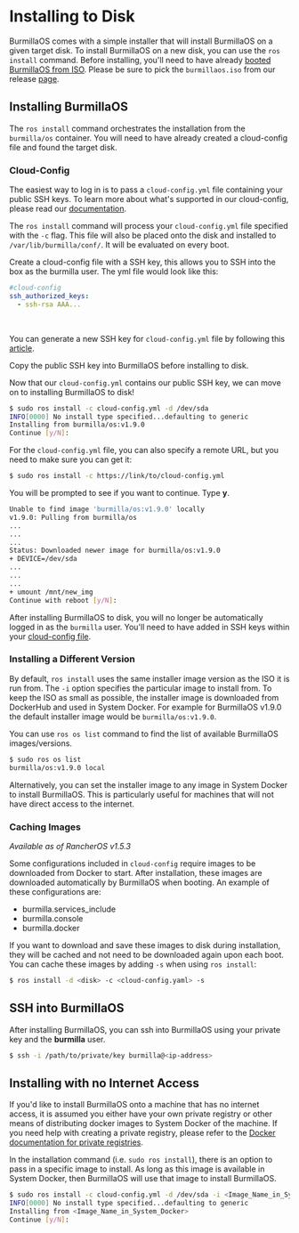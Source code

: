 # Installing to Disk

BurmillaOS comes with a simple installer that will install BurmillaOS on a given target disk. To install BurmillaOS on a new disk, you can use the `ros install` command. Before installing, you'll need to have already [booted BurmillaOS from ISO](/docs/installation/workstation//boot-from-iso). Please be sure to pick the `burmillaos.iso` from our release [page](https://github.com/burmilla/os/releases).

## Installing BurmillaOS

The `ros install` command orchestrates the installation from the `burmilla/os` container. You will need to have already created a cloud-config file and found the target disk.

### Cloud-Config

The easiest way to log in is to pass a `cloud-config.yml` file containing your public SSH keys. To learn more about what's supported in our cloud-config, please read our [documentation](/docs/configuration/base/#cloud-config).

The `ros install` command will process your `cloud-config.yml` file specified with the `-c` flag. This file will also be placed onto the disk and installed to `/var/lib/burmilla/conf/`. It will be evaluated on every boot.

Create a cloud-config file with a SSH key, this allows you to SSH into the box as the burmilla user. The yml file would look like this:

```yaml
#cloud-config
ssh_authorized_keys:
  - ssh-rsa AAA...
```

<br>

You can generate a new SSH key for `cloud-config.yml` file by following this [article](https://help.github.com/articles/generating-ssh-keys/).

Copy the public SSH key into BurmillaOS before installing to disk.

Now that our `cloud-config.yml` contains our public SSH key, we can move on to installing BurmillaOS to disk!

```bash
$ sudo ros install -c cloud-config.yml -d /dev/sda
INFO[0000] No install type specified...defaulting to generic
Installing from burmilla/os:v1.9.0
Continue [y/N]:
```

For the `cloud-config.yml` file, you can also specify a remote URL, but you need to make sure you can get it:

```bash
$ sudo ros install -c https://link/to/cloud-config.yml
```

You will be prompted to see if you want to continue. Type **y**.

```bash
Unable to find image 'burmilla/os:v1.9.0' locally
v1.9.0: Pulling from burmilla/os
...
...
...
Status: Downloaded newer image for burmilla/os:v1.9.0
+ DEVICE=/dev/sda
...
...
...
+ umount /mnt/new_img
Continue with reboot [y/N]:
```

After installing BurmillaOS to disk, you will no longer be automatically logged in as the `burmilla` user. You'll need to have added in SSH keys within your [cloud-config file](/docs/configuration/base/#cloud-config).

### Installing a Different Version

By default, `ros install` uses the same installer image version as the ISO it is run from. The `-i` option specifies the particular image to install from. To keep the ISO as small as possible, the installer image is downloaded from DockerHub and used in System Docker. For example for BurmillaOS v1.9.0 the default installer image would be `burmilla/os:v1.9.0`.

You can use `ros os list` command to find the list of available BurmillaOS images/versions.

```bash
$ sudo ros os list
burmilla/os:v1.9.0 local
```

Alternatively, you can set the installer image to any image in System Docker to install BurmillaOS. This is particularly useful for machines that will not have direct access to the internet.

### Caching Images

_Available as of RancherOS v1.5.3_

Some configurations included in `cloud-config` require images to be downloaded from Docker to start. After installation, these images are downloaded automatically by BurmillaOS when booting. An example of these configurations are:

- burmilla.services_include
- burmilla.console
- burmilla.docker

If you want to download and save these images to disk during installation, they will be cached and not need to be downloaded again upon each boot. You can cache these images by adding `-s` when using `ros install`:

```bash
$ ros install -d <disk> -c <cloud-config.yaml> -s
```

## SSH into BurmillaOS

After installing BurmillaOS, you can ssh into BurmillaOS using your private key and the **burmilla** user.

```bash
$ ssh -i /path/to/private/key burmilla@<ip-address>
```

## Installing with no Internet Access

If you'd like to install BurmillaOS onto a machine that has no internet access, it is assumed you either have your own private registry or other means of distributing docker images to System Docker of the machine. If you need help with creating a private registry, please refer to the [Docker documentation for private registries](https://docs.docker.com/registry/).

In the installation command (i.e. `sudo ros install`), there is an option to pass in a specific image to install. As long as this image is available in System Docker, then BurmillaOS will use that image to install BurmillaOS.

```bash
$ sudo ros install -c cloud-config.yml -d /dev/sda -i <Image_Name_in_System_Docker>
INFO[0000] No install type specified...defaulting to generic
Installing from <Image_Name_in_System_Docker>
Continue [y/N]:
```
